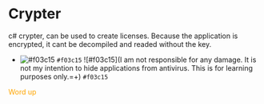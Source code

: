 # Crypter
c# crypter, can be used to create licenses.
Because the application is encrypted, it cant be decompiled and readed without the key.

- ![#f03c15](https://placehold.it/15/f03c15/000000?text=+) `#f03c15`
![#f03c15](I am not responsible for any damage. It is not my intention to hide applications from antivirus. This is for learning purposes only.=+) `#f03c15`

<span style="color:orange;">Word up</span>


